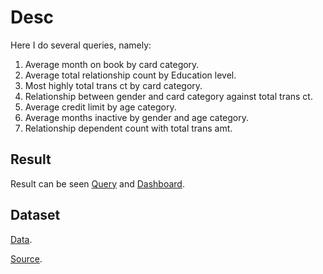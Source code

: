 # Desc
Here I do several queries, namely:
1. Average month on book by card category.
2. Average total relationship count by Education level.
3. Most highly total trans ct by card category.
4. Relationship between gender and card category against total trans ct.
5. Average credit limit by age category.
6. Average months inactive by gender and age category.
7. Relationship dependent count with total trans amt.

## Result
Result can be seen [Query](https://github.com/mhaffizhhh/query2/blob/main/answer.sql) and [Dashboard](https://github.com/mhaffizhhh/query2/blob/main/Dashboard_Query_2.pdf).

## Dataset
[Data](https://github.com/mhaffizhhh/query2/blob/main/BankChurners.csv).

[Source](https://www.kaggle.com/datasets/sakshigoyal7/credit-card-customers).
